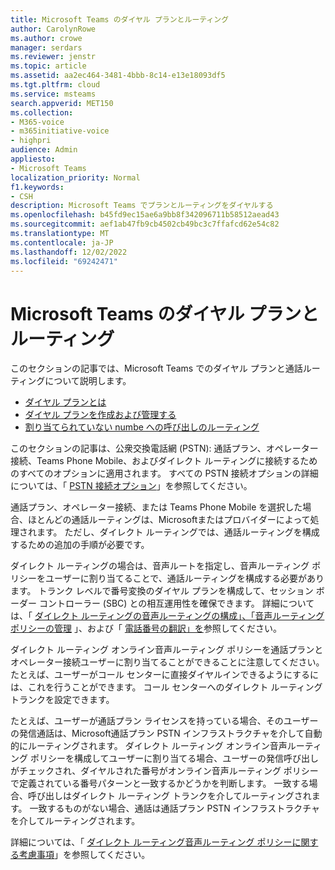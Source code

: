 ```yaml
---
title: Microsoft Teams のダイヤル プランとルーティング
author: CarolynRowe
ms.author: crowe
manager: serdars
ms.reviewer: jenstr
ms.topic: article
ms.assetid: aa2ec464-3481-4bbb-8c14-e13e18093df5
ms.tgt.pltfrm: cloud
ms.service: msteams
search.appverid: MET150
ms.collection:
- M365-voice
- m365initiative-voice
- highpri
audience: Admin
appliesto:
- Microsoft Teams
localization_priority: Normal
f1.keywords:
- CSH
description: Microsoft Teams でプランとルーティングをダイヤルする
ms.openlocfilehash: b45fd9ec15ae6a9bb8f342096711b58512aead43
ms.sourcegitcommit: aef1ab47fb9cb4502cb49bc3c7ffafcd62e54c82
ms.translationtype: MT
ms.contentlocale: ja-JP
ms.lasthandoff: 12/02/2022
ms.locfileid: "69242471"
---
```

# <a name="microsoft-teams-dial-plans-and-routing"></a>Microsoft Teams のダイヤル プランとルーティング

このセクションの記事では、Microsoft Teams でのダイヤル プランと通話ルーティングについて説明します。 

- [ダイヤル プランとは](what-are-dial-plans.md)
- [ダイヤル プランを作成および管理する](create-and-manage-dial-plans.md)
- [割り当てられていない numbe への呼び出しのルーティング](routing-calls-to-unassigned-numbers.md)

このセクションの記事は、公衆交換電話網 (PSTN): 通話プラン、オペレーター接続、Teams Phone Mobile、およびダイレクト ルーティングに接続するためのすべてのオプションに適用されます。 すべての PSTN 接続オプションの詳細については、「 [PSTN 接続オプション](pstn-connectivity.md)」を参照してください。

通話プラン、オペレーター接続、または Teams Phone Mobile を選択した場合、ほとんどの通話ルーティングは、Microsoftまたはプロバイダーによって処理されます。 ただし、ダイレクト ルーティングでは、通話ルーティングを構成するための追加の手順が必要です。 

ダイレクト ルーティングの場合は、音声ルートを指定し、音声ルーティング ポリシーをユーザーに割り当てることで、通話ルーティングを構成する必要があります。 トランク レベルで番号変換のダイヤル プランを構成して、セッション ボーダー コントローラー (SBC) との相互運用性を確保できます。 詳細については、「 [ダイレクト ルーティングの音声ルーティングの構成」、「音声ルーティング](direct-routing-voice-routing.md) [ポリシーの管理](manage-voice-routing-policies.md) 」、および「 [電話番号の翻訳」を](direct-routing-translate-numbers.md)参照してください。

ダイレクト ルーティング オンライン音声ルーティング ポリシーを通話プランとオペレーター接続ユーザーに割り当てることができることに注意してください。 たとえば、ユーザーがコール センターに直接ダイヤルインできるようにするには、これを行うことができます。 コール センターへのダイレクト ルーティング トランクを設定できます。

たとえば、ユーザーが通話プラン ライセンスを持っている場合、そのユーザーの発信通話は、Microsoft通話プラン PSTN インフラストラクチャを介して自動的にルーティングされます。 ダイレクト ルーティング オンライン音声ルーティング ポリシーを構成してユーザーに割り当てる場合、ユーザーの発信呼び出しがチェックされ、ダイヤルされた番号がオンライン音声ルーティング ポリシーで定義されている番号パターンと一致するかどうかを判断します。 一致する場合、呼び出しはダイレクト ルーティング トランクを介してルーティングされます。 一致するものがない場合、通話は通話プラン PSTN インフラストラクチャを介してルーティングされます。

詳細については、「 [ダイレクト ルーティング音声ルーティング ポリシーに関する考慮事項](direct-routing-voice-routing.md#voice-routing-policy-considerations)」を参照してください。



